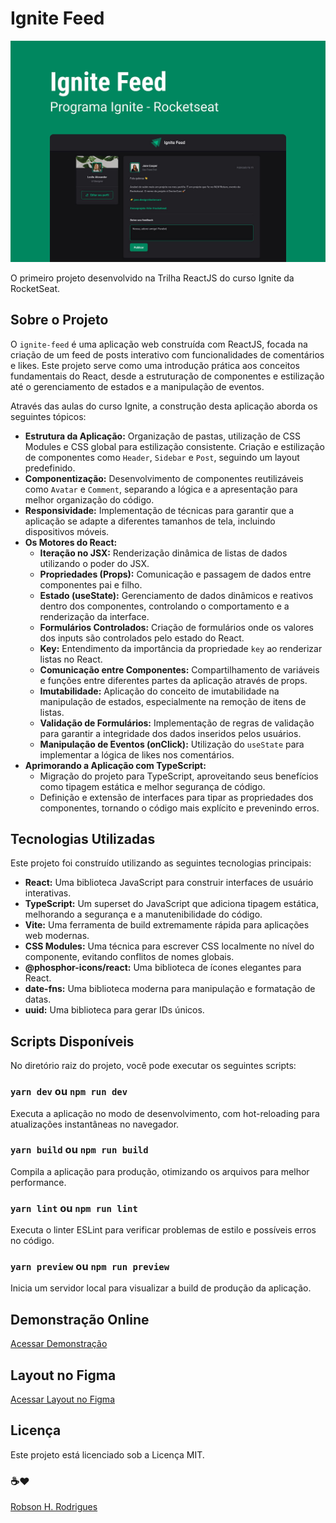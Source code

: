 # Ignite Feed

<p align="center">
    <img alt="screenshot" title="Screenshot" src="./.github/cover.jpg" />
</p>

O primeiro projeto desenvolvido na Trilha ReactJS do curso Ignite da RocketSeat.

## Sobre o Projeto

O `ignite-feed` é uma aplicação web construída com ReactJS, focada na criação de um feed de posts interativo com funcionalidades de comentários e likes. Este projeto serve como uma introdução prática aos conceitos fundamentais do React, desde a estruturação de componentes e estilização até o gerenciamento de estados e a manipulação de eventos.

Através das aulas do curso Ignite, a construção desta aplicação aborda os seguintes tópicos:

- **Estrutura da Aplicação:** Organização de pastas, utilização de CSS Modules e CSS global para estilização consistente. Criação e estilização de componentes como `Header`, `Sidebar` e `Post`, seguindo um layout predefinido.
- **Componentização:** Desenvolvimento de componentes reutilizáveis como `Avatar` e `Comment`, separando a lógica e a apresentação para melhor organização do código.
- **Responsividade:** Implementação de técnicas para garantir que a aplicação se adapte a diferentes tamanhos de tela, incluindo dispositivos móveis.
- **Os Motores do React:**
  - **Iteração no JSX:** Renderização dinâmica de listas de dados utilizando o poder do JSX.
  - **Propriedades (Props):** Comunicação e passagem de dados entre componentes pai e filho.
  - **Estado (useState):** Gerenciamento de dados dinâmicos e reativos dentro dos componentes, controlando o comportamento e a renderização da interface.
  - **Formulários Controlados:** Criação de formulários onde os valores dos inputs são controlados pelo estado do React.
  - **Key:** Entendimento da importância da propriedade `key` ao renderizar listas no React.
  - **Comunicação entre Componentes:** Compartilhamento de variáveis e funções entre diferentes partes da aplicação através de props.
  - **Imutabilidade:** Aplicação do conceito de imutabilidade na manipulação de estados, especialmente na remoção de itens de listas.
  - **Validação de Formulários:** Implementação de regras de validação para garantir a integridade dos dados inseridos pelos usuários.
  - **Manipulação de Eventos (onClick):** Utilização do `useState` para implementar a lógica de likes nos comentários.
- **Aprimorando a Aplicação com TypeScript:**
  - Migração do projeto para TypeScript, aproveitando seus benefícios como tipagem estática e melhor segurança de código.
  - Definição e extensão de interfaces para tipar as propriedades dos componentes, tornando o código mais explícito e prevenindo erros.

## Tecnologias Utilizadas

Este projeto foi construído utilizando as seguintes tecnologias principais:

- **React:** Uma biblioteca JavaScript para construir interfaces de usuário interativas.
- **TypeScript:** Um superset do JavaScript que adiciona tipagem estática, melhorando a segurança e a manutenibilidade do código.
- **Vite:** Uma ferramenta de build extremamente rápida para aplicações web modernas.
- **CSS Modules:** Uma técnica para escrever CSS localmente no nível do componente, evitando conflitos de nomes globais.
- **@phosphor-icons/react:** Uma biblioteca de ícones elegantes para React.
- **date-fns:** Uma biblioteca moderna para manipulação e formatação de datas.
- **uuid:** Uma biblioteca para gerar IDs únicos.

## Scripts Disponíveis

No diretório raiz do projeto, você pode executar os seguintes scripts:

### `yarn dev` ou `npm run dev`

Executa a aplicação no modo de desenvolvimento, com hot-reloading para atualizações instantâneas no navegador.

### `yarn build` ou `npm run build`

Compila a aplicação para produção, otimizando os arquivos para melhor performance.

### `yarn lint` ou `npm run lint`

Executa o linter ESLint para verificar problemas de estilo e possíveis erros no código.

### `yarn preview` ou `npm run preview`

Inicia um servidor local para visualizar a build de produção da aplicação.

## Demonstração Online

[Acessar Demonstração](https://ignite-feed-tawny-ten.vercel.app/)

## Layout no Figma

[Acessar Layout no Figma](https://www.figma.com/community/file/1113573231685349036)

## Licença

Este projeto está licenciado sob a Licença MIT.

### ☕❤

[Robson H. Rodrigues](https://www.linkedin.com/in/robson-h-rodrigues-93341746/)

